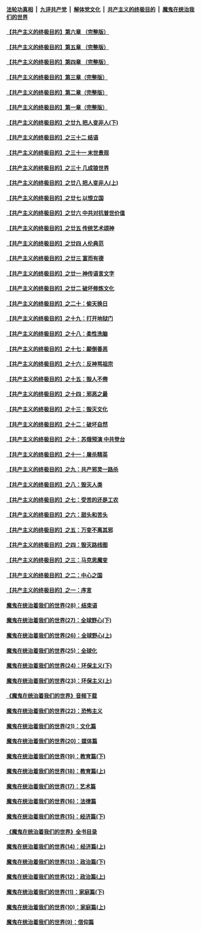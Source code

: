 ####  [法轮功真相](../../../../basic/blob/master/README.md?t=06291102) &nbsp;|&nbsp; [九评共产党](../../../../9ping.md/blob/master/README.md?t=06291102) &nbsp;|&nbsp; [解体党文化](../../../../jtdwh.md/blob/master/README.md?t=06291102)  &nbsp;|&nbsp; [共产主义的终极目的](../../../../gczydzjmd.md/blob/master/README.md?t=06291102) &nbsp;|&nbsp; [魔鬼在统治我们的世界](../../../../mgztzwmdsj.md/blob/master/README.md?t=06291102) 

#### [【共产主义的终极目的】第六章 （完整版）](../pages/nsc422/n11428913.md?t=06291102) 

#### [【共产主义的终极目的】第五章 （完整版）](../pages/nsc422/n11428912.md?t=06291102) 

#### [【共产主义的终极目的】第四章 （完整版）](../pages/nsc422/n11428907.md?t=06291102) 

#### [【共产主义的终极目的】第三章（完整版）](../pages/nsc422/n11428848.md?t=06291102) 

#### [【共产主义的终极目的】第二章（完整版）](../pages/nsc422/n11428831.md?t=06291102) 

#### [【共产主义的终极目的】第一章（完整版）](../pages/nsc422/n11417651.md?t=06291102) 

#### [【共产主义的终极目的】之廿九 把人变非人(下)](../pages/nsc422/n11344140.md?t=06291102) 

#### [【共产主义的终极目的】之三十二 结语](../pages/nsc422/n11360535.md?t=06291102) 

#### [【共产主义的终极目的】之三十一 末世景观](../pages/nsc422/n11351129.md?t=06291102) 

#### [【共产主义的终极目的】之三十 几成狼世界](../pages/nsc422/n11348280.md?t=06291102) 

#### [【共产主义的终极目的】之廿八 把人变非人(上)](../pages/nsc422/n11340492.md?t=06291102) 

#### [【共产主义的终极目的】之廿七 以恨立国](../pages/nsc422/n11336944.md?t=06291102) 

#### [【共产主义的终极目的】之廿六 中共对抗普世价值](../pages/nsc422/n11324785.md?t=06291102) 

#### [【共产主义的终极目的】之廿五 传统艺术颂神](../pages/nsc422/n11296396.md?t=06291102) 

#### [【共产主义的终极目的】之廿四 人伦典范](../pages/nsc422/n11296397.md?t=06291102) 

#### [【共产主义的终极目的】之廿三 富而有德](../pages/nsc422/n11283598.md?t=06291102) 

#### [【共产主义的终极目的】之廿一 神传语言文字](../pages/nsc422/n11263265.md?t=06291102) 

#### [【共产主义的终极目的】之廿二 破坏修炼文化](../pages/nsc422/n11245728.md?t=06291102) 

#### [【共产主义的终极目的】之二十：偷天换日](../pages/nsc422/n11238846.md?t=06291102) 

#### [【共产主义的终极目的】之十九：打开地狱门](../pages/nsc422/n11206376.md?t=06291102) 

#### [【共产主义的终极目的】之十八：柔性洗脑](../pages/nsc422/n11199994.md?t=06291102) 

#### [【共产主义的终极目的】之十七：颠倒善恶](../pages/nsc422/n11179782.md?t=06291102) 

#### [【共产主义的终极目的】之十六：反神骂祖宗](../pages/nsc422/n11166798.md?t=06291102) 

#### [【共产主义的终极目的】之十五：毁人不倦](../pages/nsc422/n11166792.md?t=06291102) 

#### [【共产主义的终极目的】之十四：邪恶之最](../pages/nsc422/n11150249.md?t=06291102) 

#### [【共产主义的终极目的】之十三：毁灭文化](../pages/nsc422/n11135227.md?t=06291102) 

#### [【共产主义的终极目的】之十二：破坏自然](../pages/nsc422/n11135214.md?t=06291102) 

#### [【共产主义的终极目的】之十：苏俄预演 中共登台](../pages/nsc422/n11118424.md?t=06291102) 

#### [【共产主义的终极目的】之十一：屠杀精英](../pages/nsc422/n11118442.md?t=06291102) 

#### [【共产主义的终极目的】之九：共产邪灵一路杀](../pages/nsc422/n11114139.md?t=06291102) 

#### [【共产主义的终极目的】之八：毁灭人类](../pages/nsc422/n11108503.md?t=06291102) 

#### [【共产主义的终极目的】之七：受苦的还是工农](../pages/nsc422/n11101809.md?t=06291102) 

#### [【共产主义的终极目的】之六：甜头和苦头](../pages/nsc422/n11096971.md?t=06291102) 

#### [【共产主义的终极目的】之五：万变不离其邪](../pages/nsc422/n11091285.md?t=06291102) 

#### [【共产主义的终极目的】之四：毁灭路线图](../pages/nsc422/n11086284.md?t=06291102) 

#### [【共产主义的终极目的】之三：马克思魔变](../pages/nsc422/n11061941.md?t=06291102) 

#### [【共产主义的终极目的】之二：中心之国](../pages/nsc422/n11047728.md?t=06291102) 

#### [【共产主义的终极目的】之一：序言](../pages/nsc422/n11086077.md?t=06291102) 

#### [魔鬼在统治着我们的世界(28)：结束语](../pages/nsc422/n10936246.md?t=06291102) 

#### [魔鬼在统治着我们的世界(27)：全球野心(下)](../pages/nsc422/n10928319.md?t=06291102) 

#### [魔鬼在统治着我们的世界(26)：全球野心(上)](../pages/nsc422/n10900318.md?t=06291102) 

#### [魔鬼在统治着我们的世界(25)：全球化](../pages/nsc422/n10788205.md?t=06291102) 

#### [魔鬼在统治着我们的世界(24)：环保主义(下)](../pages/nsc422/n10695307.md?t=06291102) 

#### [魔鬼在统治着我们的世界(23)：环保主义(上)](../pages/nsc422/n10688613.md?t=06291102) 

#### [《魔鬼在统治着我们的世界》音频下载](../pages/nsc422/n10635553.md?t=06291102) 

#### [魔鬼在统治着我们的世界(22)：恐怖主义](../pages/nsc422/n10614727.md?t=06291102) 

#### [魔鬼在统治着我们的世界(21)：文化篇](../pages/nsc422/n10597706.md?t=06291102) 

#### [魔鬼在统治着我们的世界(20)：媒体篇](../pages/nsc422/n10586579.md?t=06291102) 

#### [魔鬼在统治着我们的世界(19)：教育篇(下)](../pages/nsc422/n10564808.md?t=06291102) 

#### [魔鬼在统治着我们的世界(18)：教育篇(上)](../pages/nsc422/n10526970.md?t=06291102) 

#### [魔鬼在统治着我们的世界(17)：艺术篇](../pages/nsc422/n10499093.md?t=06291102) 

#### [魔鬼在统治着我们的世界(16)：法律篇](../pages/nsc422/n10485969.md?t=06291102) 

#### [魔鬼在统治着我们的世界(15)：经济篇(下)](../pages/nsc422/n10469975.md?t=06291102) 

#### [《魔鬼在统治着我们的世界》全书目录](../pages/nsc422/n10464261.md?t=06291102) 

#### [魔鬼在统治着我们的世界(14)：经济篇(上)](../pages/nsc422/n10457370.md?t=06291102) 

#### [魔鬼在统治着我们的世界(13)：政治篇(下)](../pages/nsc422/n10448270.md?t=06291102) 

#### [魔鬼在统治着我们的世界(12)：政治篇(上)](../pages/nsc422/n10444576.md?t=06291102) 

#### [魔鬼在统治着我们的世界(11)：家庭篇(下)](../pages/nsc422/n10440961.md?t=06291102) 

#### [魔鬼在统治着我们的世界(10)：家庭篇(上)](../pages/nsc422/n10435448.md?t=06291102) 

#### [魔鬼在统治着我们的世界(9)：信仰篇](../pages/nsc422/n10432159.md?t=06291102) 

